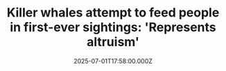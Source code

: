 ---
title: "Killer whales attempt to feed people in first-ever sightings: 'Represents altruism'"
date: 2025-07-01T17:58:00.000Z
category: Human Kindness
externalLink: "https://www.goodgoodgood.co/articles/killer-whales-sharing-food-with-humans"
image: ""
excerpt: "While domesticated animals like cats and dogs have been observed sharing food with humans, this is the first time a non-domesticated mammal has done the same.…"
---